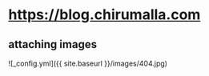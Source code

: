  
# https://blog.chirumalla.com


## attaching images
![_config.yml]({{ site.baseurl }}/images/404.jpg)
